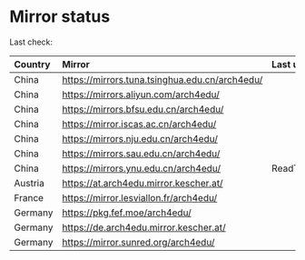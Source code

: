 <script src="./time.js"></script>
# Mirror status
Last check: <script type="text/javascript">localize(1691536622.1804736);</script>

|Country|Mirror|Last update|
|:------|:-----|:----------|
|China|https://mirrors.tuna.tsinghua.edu.cn/arch4edu/|<script type="text/javascript">localize(1691476332);</script>|
|China|https://mirrors.aliyun.com/arch4edu/|<script type="text/javascript">localize(1691476332);</script>|
|China|https://mirrors.bfsu.edu.cn/arch4edu/|<script type="text/javascript">localize(1691476332);</script>|
|China|https://mirror.iscas.ac.cn/arch4edu/|<script type="text/javascript">localize(1691476332);</script>|
|China|https://mirrors.nju.edu.cn/arch4edu/|<script type="text/javascript">localize(1691432974);</script>|
|China|https://mirrors.sau.edu.cn/arch4edu/|<script type="text/javascript">localize(1691476332);</script>|
|China|https://mirrors.ynu.edu.cn/arch4edu/|ReadTimeout|
|Austria|https://at.arch4edu.mirror.kescher.at/|<script type="text/javascript">localize(1691476332);</script>|
|France|https://mirror.lesviallon.fr/arch4edu/|<script type="text/javascript">localize(1689402753);</script>|
|Germany|https://pkg.fef.moe/arch4edu/|<script type="text/javascript">localize(1691476332);</script>|
|Germany|https://de.arch4edu.mirror.kescher.at/|<script type="text/javascript">localize(1691476332);</script>|
|Germany|https://mirror.sunred.org/arch4edu/|<script type="text/javascript">localize(1691476332);</script>|

<script src="./tablefilter/tablefilter.js"></script>
<script src="./table.js"></script>